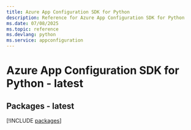 ```yaml
---
title: Azure App Configuration SDK for Python
description: Reference for Azure App Configuration SDK for Python
ms.date: 07/08/2025
ms.topic: reference
ms.devlang: python
ms.service: appconfiguration
---
```

# Azure App Configuration SDK for Python - latest
## Packages - latest
[!INCLUDE [packages](app-configuration-index.md)]